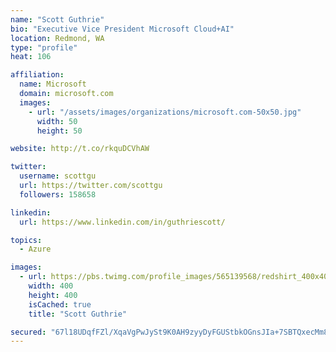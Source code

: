 ```yaml
---
name: "Scott Guthrie"
bio: "Executive Vice President Microsoft Cloud+AI"
location: Redmond, WA
type: "profile"
heat: 106

affiliation:
  name: Microsoft
  domain: microsoft.com
  images:
    - url: "/assets/images/organizations/microsoft.com-50x50.jpg"
      width: 50
      height: 50

website: http://t.co/rkquDCVhAW

twitter:
  username: scottgu
  url: https://twitter.com/scottgu
  followers: 158658

linkedin:
  url: https://www.linkedin.com/in/guthriescott/

topics:
  - Azure

images:
  - url: https://pbs.twimg.com/profile_images/565139568/redshirt_400x400.jpg
    width: 400
    height: 400
    isCached: true
    title: "Scott Guthrie"

secured: "67l18UDqfFZl/XqaVgPwJySt9K0AH9zyyDyFGUStbkOGnsJIa+7SBTQxecMm8edbF4avPUBnLgwYoyA7Kv7c96mWyCxKBLpW28NKbD+H4D+bUhkB54RpfqIvuGi6nnnkpM96L8bX6ZCwNKoRydV5WSAYmehCroTeNnt8zagH77qFLJo8DXkv2b+qEwP7n8klp+ww6y/1N4mri40/29gN4KTKsx3QjMRZbszwptFjEuxQN0xlRgFxrpW+FrLTdPisvRhp6VZgWy8RNmMogbVpL4+jHkUa2ZgaZGwX20pJO2n+h1RXJ3E2xturR8vgK945pps7hMvIn1zqVmPk0If3m38720CA3yIiOR7KZtpxXgCA8S6T/CBChgRBd0UqNUPVLwIRL5z5be71Obe6E0XN5uOKeVKtIyHODKsSVjehBIU=;JYM9oarqZN/r6r+q5TcCKg=="
---
```


